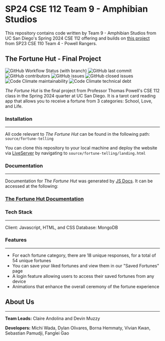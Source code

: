 # SP24 CSE 112 Team 9 - Amphibian Studios
This repository contains code written by Team 9 - Amphibian Studios from UC San Diego's Spring 2024 CSE 112 offering and builds on [this project](https://github.com/cse110-sp23-group4/cse110-sp23-group4) from SP23 CSE 110 Team 4 - Powell Rangers.

## The Fortune Hut - Final Project
![GitHub Workflow Status (with branch)](https://img.shields.io/github/actions/workflow/status/cse110-sp23-group4/cse110-sp23-group4/testing.yml?branch=main)
![GitHub last commit](https://img.shields.io/github/last-commit/cse110-sp23-group4/cse110-sp23-group4)
![GitHub contributors](https://img.shields.io/github/contributors/cse110-sp23-group4/cse110-sp23-group4)
![GitHub issues](https://img.shields.io/github/issues-raw/cse110-sp23-group4/cse110-sp23-group4)
![GitHub closed issues](https://img.shields.io/github/issues-closed-raw/cse110-sp23-group4/cse110-sp23-group4)
![Code Climate maintainability](https://img.shields.io/codeclimate/maintainability-percentage/cse110-sp23-group4/cse110-sp23-group4)
![Code Climate technical debt](https://img.shields.io/codeclimate/tech-debt/cse110-sp23-group4/cse110-sp23-group4)

*The Fortune Hut* is the final project from Professor Thomas Powell's CSE 112 class in the Spring 2024 quarter at UC San Diego. It is a tarot card reading app that allows you to receive a fortune from 3 categories: School, Love, and Life.

### Installation
___
All code relevant to *The Fortune Hut* can be found in the following path: `source/fortune-telling`

You can clone this repository to your local machine and deploy the website via [LiveServer](https://marketplace.visualstudio.com/items?itemName=ritwickdey.LiveServer) by navigating to `source/fortune-telling/landing.html`

### Documentation
___
Documentation for *The Fortune Hut* was generated by [JS Docs](https://jsdoc.app/). It can be accessed at the following:
### [The Fortune Hut Documentation](https://cse110-sp23-group4.github.io/cse110-sp23-group4/specs/fortune-telling-docs/index.html)

### Tech Stack
___
Client: Javascript, HTML,  and CSS
Database: MongoDB

### Features
___
- For each fortune category, there are 18 unique responses, for a total of 54 unique fortunes
- You can save your liked fortunes and view them in our "Saved Fortunes" page
- A login feature allowing users to access their saved fortunes from any device
- Animations that enhance the overall ceremony of the fortune experience

## About Us
___
**Team Leads:** Claire Andolina and Devin Muzzy

**Developers:** Michi Wada, Dylan Olivares, Borna Hemmaty, Vivian Kwan, Sebastian Pamudji, Fanglei Gao


